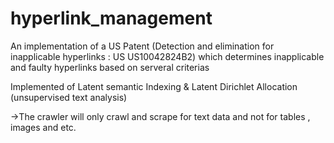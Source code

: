 # hyperlink_management

An implementation of a US Patent (Detection and elimination for inapplicable hyperlinks : US US10042824B2)
which determines inapplicable and faulty hyperlinks based on serveral criterias

Implemented of Latent semantic Indexing & Latent Dirichlet Allocation (unsupervised text analysis)

->The crawler will only crawl and scrape for text data and not for tables , images and etc. 
